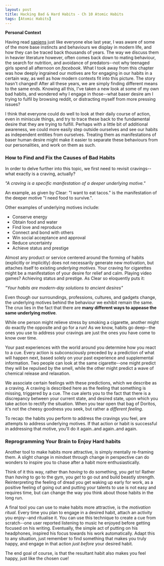 ```yaml
---
layout: post
title: Hacking Bad & Hard Habits - Ch 10 Atomic Habits
tags: [Atomic Habits]
---
```


**Personal Context**

Having read [sapiens](https://www.ynharari.com/book/sapiens/) just like everyone else last year, I was aware of some of the more base instincts and behaviours we display in modern life, and how they can be traced back thousands of years. The way we discuss them in heavier literature however, often comes back down to mating behaviour, the search for nutrition, and avoidance of predators--not why teenaged girls spend all afternoon on *facebook*. What I took away from this chapter was how deeply ingrained our motives are for engaging in our habits in a certain way, as well as how modern contexts fit into this picture. The story hasn't changed! After all these years, we are simply finding different means to the same ends. Knowing all this, I've taken a new look at some of my own bad habits, and wondered why I engage in those--what baser desire am I trying to fulfil by browsing reddit, or distracting myself from more pressing issues?

I think that everyone could do well to look at their daily course of action, even in miniscule things, and try to trace these back to the fundamental desire that they are trying to fulfill. Perhaps with a little bit of additional awareness, we could more easily step outside ourselves and see our habits as independent entities from ourselves. Treating them as manifestations of baser human desire might make it easier to separate these behaviours from our personalities, and work on them as such.

### How to Find and Fix the Causes of Bad Habits

In order to delve further into this topic, we first need to revisit cravings--what exactly is a craving, actually?

*"A craving is a specific manifestation of a deeper underlying motive."*

An example, as given by Clear: "I want to eat tacos." is the manifestation of the deeper motive "I need food to survive.".

Other examples of underlying motives include:
- Conserve energy
- Obtain food and water
- Find love and reproduce
- Connect and bond with others
- Win social acceptance and approval
- Reduce uncertainty
- Achieve status and prestige

Almost any product or service centered around the forming of habits (explicitly or implicitly) does not necessarily generate new motivation, but attaches itself to existing *underlying motives*. Your craving for cigarettes might be a manifestation of your desire for relief and calm. Playing video games? Achieving status and prestige. As Clear so eloquently puts it:

*"Your habits are modern-day solutions to ancient desires"*

Even though our surroundings, professions, cultures, and gadgets change, the underlying motives behind the behaviour we exhibit remain the same. The crux lies in the fact that there are **many different ways to appease the same underlying motive**.

While one person might relieve stress by smoking a cigarette, another might do exactly the opposite and go for a run! As we know, habits go deep--the ones you use to address your cravings are just the ones you have come to know over time.

Your past experiences with the world around you determine how you react to a cue. Every action is subconsciously preceded by a prediction of what will happen next, based solely on your past experience and supplemental information. Two people can look at the same cigarette--one might predict they will be repulsed by the smell, while the other might predict a wave of chemical release and relaxation.

We associate certain feelings with these predictions, which we describe as a craving. A craving is described here as the feeling that something is missing, triggered by a cue. The cue alerts you to the fact that there is a discrepancy between your current state, and desired state, upon which you take action to rectify the situation. When you tear open that bag of Doritos, it's not the cheesy goodness you seek, but rather a *different feeling*.

To recap: the habits you perform to address the cravings you feel, are attempts to address underlying motives. If that action or habit is successful in addressing that motive, you'll do it again..and again..and again.

### Reprogramming Your Brain to Enjoy Hard habits

Another tool to make habits more attractive, is simply mentally re-framing them. A slight change in mindset through change in perspective can do wonders to inspire you to chase after a habit more enthusiastically.

Think of it this way, rather than *having* to do something, you *get* to! Rather than *having* to go to the gym, you *get* to go out and build beastly strength. Reinterpreting the feeling of dread you get waking up early for work, as a positive feeling of going out and putting your talents to use is not easy and requires time, but can change the way you think about those habits in the long run.

A final tool you can use to make habits more attractive, is the *motivation ritual*. Every time you plan to engage in a desired habit, attach an activity you enjoy--and ritualise it. You can use this technique to create a cue from scratch--one user reported listening to music he enjoyed before getting focused on his writing. Eventually, the simple act of putting on his headphones, inspired his focus towards his work automatically. Adapt this to any situation, just remember to find something that makes you truly happy, and engage in that action *just before* your desired habit.

The end goal of course, is that the resultant habit also makes you feel happy, just like the chosen cue!
